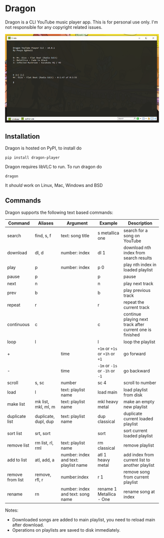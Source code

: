 
# Dragon

Dragon is a CLI YouTube music player app. This is for personal use only. I'm not responsible for any copyright related issues.

![Dragon Screenshot](https://github.com/pouya-eghbali/dragon/raw/master/dragon.png)

## Installation

Dragon is hosted on PyPI, to install do

	pip install dragon-player

Dragon requires libVLC to run. To run dragon do

	dragon

 It _should_ work on Linux, Mac, Windows and BSD

## Commands

Dragon supports the following text based commands:

|Command| Aliases | Argument| Example | Description
|--|--|--|--|--|
| search | find, s, f | text: song title | s metallica one	 | search for a song on YouTube |
| download | dl, d | number: index | dl 1 | download nth index from search results
| play | p | number: index | p 0 | play nth index in loaded playlist
| pause | p | | p | pause
| next | n | | n | play next track
| prev | b | | b | play previous track
| repeat | r | | r | repeat the current track
| continuous | c | | c | continue playing next track after current one is finished
| loop | l | | l | loop the playlist
| + | | time | `+1m` or `+1s` or `+1h` or `+1` | go forward
| - | | time | `-1m` or `-1s` or `-1h` or `-1` | go backward
| scroll | s, sc | number | sc 4 | scroll to number
| load | l | text: playlist name | load main | load playlist from disk
| make list | mk list, mkl, ml, m | text: playlist name | mkl heavy metal | make an empty new playlist
| duplicate list | duplicate, dupl, dup | text: playlist name | dup classical | duplicate current loaded playlist
| sort list | srt, sort | | sort | sort current loaded playlist
| remove list | rm list, rl, rml | text: playlist name | rm classical | remove playlist
| add to list | atl, add, a | number: index and text: playlist name | atl 1 heavy metal | add index from current list to another playlist
| remove from list | remove, rfl, r | number:index | r 1 | remove song from current playlist
| rename | rn | number: index and text: song name | rename 1 Metallica - One | rename song at index


Notes:
- Downloaded songs are added to main playlist, you need to reload main after download.
- Operations on playlists are saved to disk immediately.
